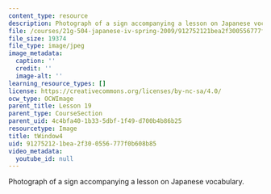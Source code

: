 ```yaml
---
content_type: resource
description: Photograph of a sign accompanying a lesson on Japanese vocabulary.
file: /courses/21g-504-japanese-iv-spring-2009/912752121bea2f300556777f0b608b85_tWindow4.jpg
file_size: 19374
file_type: image/jpeg
image_metadata:
  caption: ''
  credit: ''
  image-alt: ''
learning_resource_types: []
license: https://creativecommons.org/licenses/by-nc-sa/4.0/
ocw_type: OCWImage
parent_title: Lesson 19
parent_type: CourseSection
parent_uid: 4c4bfa40-1b33-5dbf-1f49-d700b4b86b25
resourcetype: Image
title: tWindow4
uid: 91275212-1bea-2f30-0556-777f0b608b85
video_metadata:
  youtube_id: null
---
```

Photograph of a sign accompanying a lesson on Japanese vocabulary.